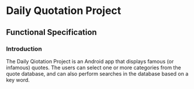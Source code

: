 # Daily Quotation Project
## Functional Specification

### Introduction

The Daily Qiotation Project is an Android app that displays famous (or infamous) quotes. 
The users can select one or more categories from the quote database, and can also perform searches in the database based on a key word.

